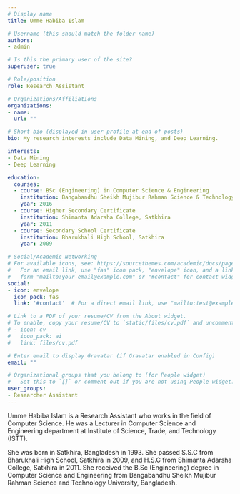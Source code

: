 ```yaml
---
# Display name
title: Umme Habiba Islam

# Username (this should match the folder name)
authors:
- admin

# Is this the primary user of the site?
superuser: true

# Role/position
role: Research Assistant

# Organizations/Affiliations
organizations:
- name: 
  url: ""

# Short bio (displayed in user profile at end of posts)
bio: My research interests include Data Mining, and Deep Learning.

interests:
- Data Mining
- Deep Learning

education:
  courses:
  - course: BSc (Engineering) in Computer Science & Engineering
    institution: Bangabandhu Sheikh Mujibur Rahman Science & Technology University, Bangladesh
    year: 2016
  - course: Higher Secondary Certificate
    institution: Shimanta Adarsha College, Satkhira
    year: 2011
  - course: Secondary School Certificate
    institution: Bharukhali High School, Satkhira
    year: 2009

# Social/Academic Networking
# For available icons, see: https://sourcethemes.com/academic/docs/page-builder/#icons
#   For an email link, use "fas" icon pack, "envelope" icon, and a link in the
#   form "mailto:your-email@example.com" or "#contact" for contact widget.
social:
- icon: envelope
  icon_pack: fas
  link: '#contact'  # For a direct email link, use "mailto:test@example.org".

# Link to a PDF of your resume/CV from the About widget.
# To enable, copy your resume/CV to `static/files/cv.pdf` and uncomment the lines below.
# - icon: cv
#   icon_pack: ai
#   link: files/cv.pdf

# Enter email to display Gravatar (if Gravatar enabled in Config)
email: ""

# Organizational groups that you belong to (for People widget)
#   Set this to `[]` or comment out if you are not using People widget.
user_groups:
- Researcher Assistant
---
```


Umme Habiba Islam is a Research Assistant who works in the field of Computer Science. He was a Lecturer in Computer Science and Engineering department at Institute of Science, Trade, and Technology (ISTT).

She was born in Satkhira, Bangladesh in 1993. She passed S.S.C from Bharukhali High School, Satkhira in 2009, and H.S.C from Shimanta Adarsha College, Satkhira in 2011. She received the B.Sc (Engineering) degree in Computer Science and Engineering from Bangabandhu Sheikh Mujibur Rahman Science and Technology University, Bangladesh.

